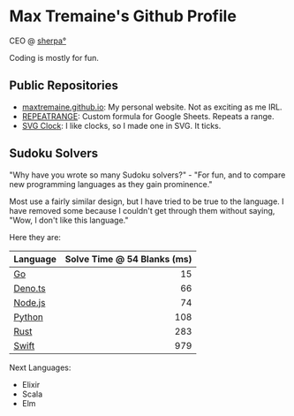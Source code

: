 Max Tremaine's Github Profile
=============================

CEO @ [sherpa°](https://www.joinsherpa.com)

Coding is mostly for fun.

Public Repositories
-------------------

- [maxtremaine.github.io](https://github.com/maxtremaine/maxtremaine.github.io): My personal website. Not as exciting as me IRL.
- [REPEATRANGE](https://github.com/maxtremaine/REPEATRANGE): Custom formula for Google Sheets. Repeats a range.
- [SVG Clock](https://github.com/maxtremaine/svg-clock): I like clocks, so I made one in SVG. It ticks.

Sudoku Solvers
--------------

"Why have you wrote so many Sudoku solvers?" - "For fun, and to compare new programming languages as they gain prominence."

Most use a fairly similar design, but I have tried to be true to the language. I have removed some because I couldn't get through them without saying, "Wow, I don't like this language."

Here they are:

|Language                                                      | Solve Time @ 54 Blanks (ms) |
|:------------------------------------------------------------ | ---------------------------:|
| [Go](https://github.com/maxtremaine/sudoku_solver.go.git)    |                          15 |
| [Deno.ts](https://github.com/maxtremaine/sudokuSolver.ts)    |                          66 |
| [Node.js](https://github.com/maxtremaine/sudokuSolver.js)    |                          74 |
| [Python](https://github.com/maxtremaine/sudoku_solver.py)    |                         108 |
| [Rust](https://github.com/maxtremaine/sudoku_solver)         |                         283 |
| [Swift](https://github.com/maxtremaine/sudokuSolver.swift)   |                         979 |

Next Languages:

- Elixir
- Scala
- Elm
